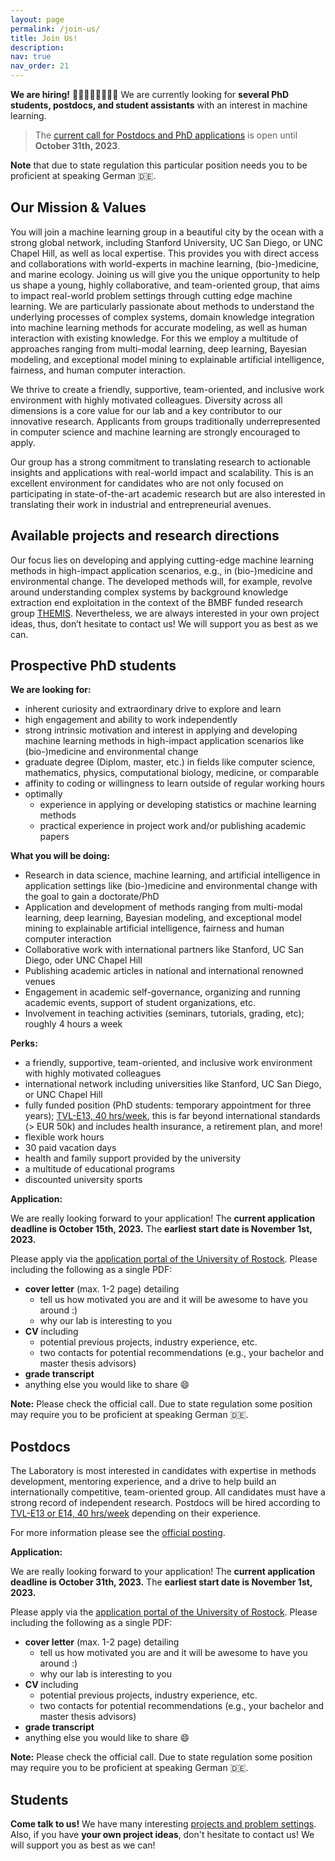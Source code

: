 ```yaml
---
layout: page
permalink: /join-us/
title: Join Us!
description: 
nav: true
nav_order: 21
---
```


**We are hiring!** 👩‍🎓🧑‍🏫👩‍⚕️🙋‍♂️ We are currently looking for **several PhD students, postdocs, and student assistants** with an interest in machine learning.

> The [current call for Postdocs and PhD applications](https://jobs.uni-rostock.de/jobposting/695791729fb8928b74602186ca8fa4f7111bbfc00) is open until **October 31th, 2023**.

**Note** that due to state regulation this particular position needs you to be proficient at speaking German 🇩🇪.


## Our Mission & Values

You will join a machine learning group in a beautiful city by the ocean with a strong global network, including Stanford University, UC San Diego, or UNC Chapel Hill, as well as local expertise. This provides you with direct access and collaborations with world-experts in machine learning, (bio-)medicine, and marine ecology. Joining us will give you the unique opportunity to help us shape a young, highly collaborative, and team-oriented group, that aims to impact real-world problem settings through cutting edge machine learning. We are particularly passionate about methods to understand the underlying processes of complex systems, domain knowledge integration into machine learning methods for accurate modeling, as well as human interaction with existing knowledge. For this we employ a multitude of approaches ranging from multi-modal learning, deep learning, Bayesian modeling, and exceptional model mining to explainable artificial intelligence, fairness, and human computer interaction.

We thrive to create a friendly, supportive, team-oriented, and inclusive work environment with highly motivated colleagues. Diversity across all dimensions is a core value for our lab and a key contributor to our innovative research. Applicants from groups traditionally underrepresented in computer science and machine learning are strongly encouraged to apply.

Our group has a strong commitment to translating research to actionable insights and applications with real-world impact and scalability. This is an excellent environment for candidates who are not only focused on participating in state-of-the-art academic research but are also interested in translating their work in industrial and entrepreneurial avenues.

## Available projects and research directions

Our focus lies on developing and applying cutting-edge machine learning methods in high-impact application scenarios, e.g., in (bio-)medicine and environmental change. The developed methods will, for example, revolve around understanding complex systems by background knowledge extraction end exploitation in the context of the BMBF funded research group [THEMIS](/projects/2022_themis). Nevertheless, we are always interested in your own project ideas, thus, don’t hesitate to contact us! We will support you as best as we can.

## Prospective PhD students

**We are looking for:**

* inherent curiosity and extraordinary drive to explore and learn
* high engagement and ability to work independently
* strong intrinsic motivation and interest in applying and developing machine learning methods in high-impact application scenarios like (bio-)medicine and environmental change
* graduate degree (Diplom, master, etc.) in fields like computer science, mathematics, physics, computational biology, medicine, or comparable
* affinity to coding or willingness to learn outside of regular working hours
* optimally
    * experience in applying or developing statistics or machine learning methods
    * practical experience in project work and/or publishing academic papers

**What you will be doing:**

* Research in data science, machine learning, and artificial intelligence in application settings like (bio-)medicine and environmental change with the goal to gain a doctorate/PhD
* Application and development of methods ranging from multi-modal learning, deep learning, Bayesian modeling, and exceptional model mining to explainable artificial intelligence, fairness and human computer interaction
* Collaborative work with international partners like Stanford, UC San Diego, oder UNC Chapel Hill
* Publishing academic articles in national and international renowned venues
* Engagement in academic self-governance, organizing and running academic events, support of student organizations, etc.
* Involvement in teaching activities (seminars, tutorials, grading, etc); roughly 4 hours a week

**Perks:**

* a friendly, supportive, team-oriented, and inclusive work environment with highly motivated colleagues
* international network including universities like Stanford, UC San Diego, or UNC Chapel Hill
* fully funded position (PhD students: temporary appointment for three years); [TVL-E13, 40 hrs/week](https://oeffentlicher-dienst.info/c/t/rechner/tv-l/west?id=tv-l-2021&g=E_13&s=1&zv=VBL&z=100&zulage=&stj=2022b&stkl=1&r=0&zkf=0&kk=15.5%25), this is far beyond international standards (> EUR 50k) and includes health insurance, a retirement plan, and more!
* flexible work hours
* 30 paid vacation days
* health and family support provided by the university
* a multitude of educational programs
* discounted university sports

**Application:**

We are really looking forward to your application!
The **current application deadline is October 15th, 2023.**
The **earliest start date is November 1st, 2023.** 
<!-- Please send your material directly to Martin Becker: [martin.becker@uni-rostock.de](mailto:martin.becker@uni-rostock.de).
The subject should be **"PhD Application 2022"**. -->
Please apply via the [application portal of the University of Rostock](https://jobs.uni-rostock.de/jobposting/695791729fb8928b74602186ca8fa4f7111bbfc00).
Please including the following as a single PDF:

* **cover letter** (max. 1-2 page) detailing
    * tell us how motivated you are and it will be awesome to have you around :)
    * why our lab is interesting to you
* **CV** including
    * potential previous projects, industry experience, etc.
    * two contacts for potential recommendations (e.g., your bachelor and master thesis advisors)
* **grade transcript**
* anything else you would like to share 😄

**Note:** Please check the official call. Due to state regulation some position may require you to be proficient at speaking German  🇩🇪.

## Postdocs

<!-- Post-doctoral candidates are encouraged to contact Dr. Becker directly via e-mail to inquire about post-doctoral positions (subject: "Postdoc Application {YEAR}-{MONTH}"). -->
The Laboratory is most interested in candidates with expertise in methods development, mentoring experience, and a drive to help build an internationally competitive, team-oriented group.
All candidates must have a strong record of independent research.
Postdocs will be hired according to [TVL-E13 or E14, 40 hrs/week](https://oeffentlicher-dienst.info/c/t/rechner/tv-l/west?id=tv-l-2021&g=E_13&s=1&zv=VBL&z=100&zulage=&stj=2022b&stkl=1&r=0&zkf=0&kk=15.5%25) depending on their experience.

For more information please see the [official posting](https://jobs.uni-rostock.de/jobposting/695791729fb8928b74602186ca8fa4f7111bbfc00).

<!-- An official call for application will follow soon! -->

**Application:**

We are really looking forward to your application!
The **current application deadline is October 31th, 2023.**
The **earliest start date is November 1st, 2023.** 
<!-- Please send your material directly to Martin Becker: [martin.becker@uni-rostock.de](mailto:martin.becker@uni-rostock.de).
The subject should be **"PhD Application 2022"**. -->
Please apply via the [application portal of the University of Rostock](https://jobs.uni-rostock.de/jobposting/695791729fb8928b74602186ca8fa4f7111bbfc00).
Please including the following as a single PDF:

* **cover letter** (max. 1-2 page) detailing
    * tell us how motivated you are and it will be awesome to have you around :)
    * why our lab is interesting to you
* **CV** including
    * potential previous projects, industry experience, etc.
    * two contacts for potential recommendations (e.g., your bachelor and master thesis advisors)
* **grade transcript**
* anything else you would like to share 😄

**Note:** Please check the official call. Due to state regulation some position may require you to be proficient at speaking German  🇩🇪.

## Students

**Come talk to us!** We have many interesting [projects and problem settings](/projects).
Also, if you have **your own project ideas**, don't hesitate to contact us!
We will support you as best as we can!
